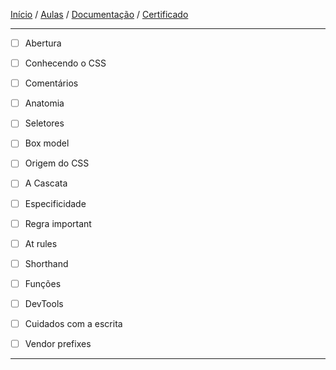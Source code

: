 [Início](https://github.com/Thalyalm/rocketseat-trilha-fundamentar) /
[Aulas](https://github.com/Thalyalm/rocketseat-trilha-fundamentar/tree/main/aulas) /
[Documentação](https://github.com/Thalyalm/rocketseat-trilha-fundamentar/tree/main/documentacao) /
[Certificado](https://github.com/Thalyalm/rocketseat-trilha-fundamentar/tree/main/certificado)

---

- [ ] Abertura

- [ ] Conhecendo o CSS

- [ ] Comentários

- [ ] Anatomia

- [ ] Seletores

- [ ] Box model

- [ ] Origem do CSS

- [ ] A Cascata

- [ ] Especificidade

- [ ] Regra important

- [ ] At rules

- [ ] Shorthand

- [ ] Funções

- [ ] DevTools

- [ ] Cuidados com a escrita

- [ ] Vendor prefixes

---